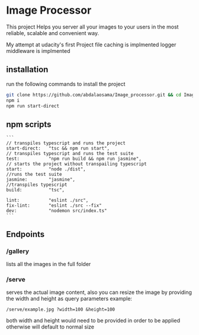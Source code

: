 # Image Processor

This project Helps you server all your images to your users in the most reliable, scalable and convenient way.

My attempt at udacity's first Project
file caching is implmented
logger middleware is implmented
## installation
run the following commands to install the project
```bash
git clone https://github.com/abdalaosama/Image_processor.git && cd Image_processor
npm i
npm run start-direct
```
## npm scripts
    ```
    // transpiles typescript and runs the project
    start-direct:   "tsc && npm run start", 
    // transpiles typescript and runs the test suite 
    test:           "npm run build && npm run jasmine",
    // starts the project without transpailing typescript
    start:          "node ./dist",
    //runs the test suite 
    jasmine:        "jasmine",
    //transpiles typescript
    build:          "tsc",
    
    lint:           "eslint ./src",
    fix-lint:       "eslint ./src --fix"
    dev:            "nodemon src/index.ts"
    ```

## Endpoints
### /gallery
lists all the images in the full folder
### /serve
serves the actual image content, also you can resize the image by providing the width and height as query parameters
example:
```
/serve/example.jpg ?width=100 &height=100
```
both width and height would need to be provided in order to be applied otherwise will default to normal size

